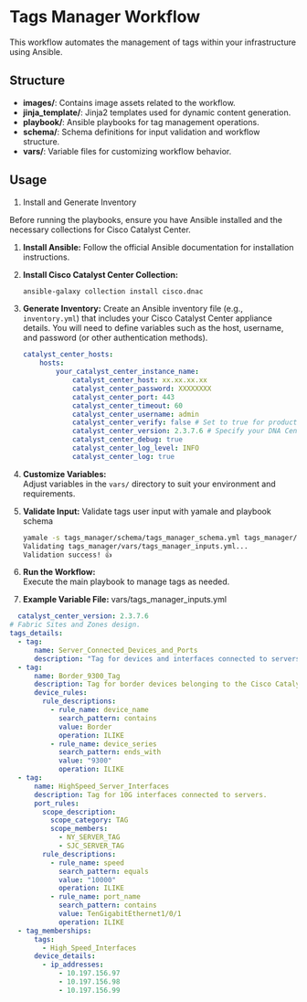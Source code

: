 # Tags Manager Workflow

This workflow automates the management of tags within your infrastructure using Ansible.

## Structure

- **images/**: Contains image assets related to the workflow.
- **jinja_template/**: Jinja2 templates used for dynamic content generation.
- **playbook/**: Ansible playbooks for tag management operations.
- **schema/**: Schema definitions for input validation and workflow structure.
- **vars/**: Variable files for customizing workflow behavior.

## Usage

1. Install and Generate Inventory

Before running the playbooks, ensure you have Ansible installed and the necessary collections for Cisco Catalyst Center.

1.  **Install Ansible:** Follow the official Ansible documentation for installation instructions.
2.  **Install Cisco Catalyst Center Collection:**
    ```bash
    ansible-galaxy collection install cisco.dnac
    ```
3.  **Generate Inventory:** Create an Ansible inventory file (e.g., `inventory.yml`) that includes your Cisco Catalyst Center appliance details. You will need to define variables such as the host, username, and password (or other authentication methods).
    ```yaml
    catalyst_center_hosts:
        hosts:
            your_catalyst_center_instance_name:
                catalyst_center_host: xx.xx.xx.xx
                catalyst_center_password: XXXXXXXX
                catalyst_center_port: 443
                catalyst_center_timeout: 60
                catalyst_center_username: admin
                catalyst_center_verify: false # Set to true for production with valid certificates
                catalyst_center_version: 2.3.7.6 # Specify your DNA Center version
                catalyst_center_debug: true
                catalyst_center_log_level: INFO
                catalyst_center_log: true
    ```
4. **Customize Variables:**  
   Adjust variables in the `vars/` directory to suit your environment and requirements.

5. **Validate Input:**
    Validate tags user input with yamale and playbook schema
    ```bash
    yamale -s tags_manager/schema/tags_manager_schema.yml tags_manager/vars/tags_manager_inputs.yml
    Validating tags_manager/vars/tags_manager_inputs.yml...
    Validation success! 👍
    ```
6. **Run the Workflow:**  
   Execute the main playbook to manage tags as needed.
    
7. **Example Variable File:**
  vars/tags_manager_inputs.yml
```yaml
  catalyst_center_version: 2.3.7.6
# Fabric Sites and Zones design.
tags_details:
  - tag:
      name: Server_Connected_Devices_and_Ports
      description: "Tag for devices and interfaces connected to servers"
  - tag:
      name: Border_9300_Tag
      description: Tag for border devices belonging to the Cisco Catalyst 9300 family.
      device_rules:
        rule_descriptions:
          - rule_name: device_name
            search_pattern: contains
            value: Border
            operation: ILIKE
          - rule_name: device_series
            search_pattern: ends_with
            value: "9300"
            operation: ILIKE
  - tag:
      name: HighSpeed_Server_Interfaces
      description: Tag for 10G interfaces connected to servers.
      port_rules:
        scope_description:
          scope_category: TAG
          scope_members:
            - NY_SERVER_TAG
            - SJC_SERVER_TAG
        rule_descriptions:
          - rule_name: speed
            search_pattern: equals
            value: "10000"
            operation: ILIKE
          - rule_name: port_name
            search_pattern: contains
            value: TenGigabitEthernet1/0/1
            operation: ILIKE
  - tag_memberships:
      tags:
        - High_Speed_Interfaces
      device_details:
        - ip_addresses:
            - 10.197.156.97
            - 10.197.156.98
            - 10.197.156.99
```


